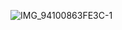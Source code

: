 ![IMG_94100863FE3C-1](https://github.com/kevinmolina-io/barbell-calculator/assets/39111772/a0ae02fd-94af-451a-9c72-5b271afafb76)
